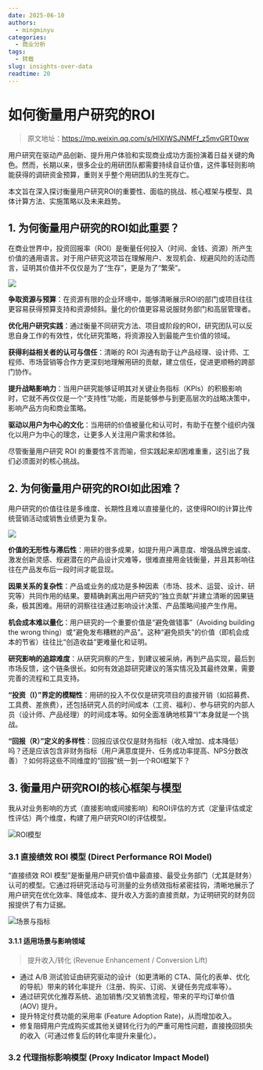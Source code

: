 ```yaml
---
date: 2025-06-10
authors:
  - mingminyu
categories:
  - 商业分析
tags:
  - 转载
slug: insights-over-data
readtime: 20
---
```


# 如何衡量用户研究的ROI

> 原文地址：https://mp.weixin.qq.com/s/HIXlWSJNMFf_z5mvGRT0ww

用户研究在驱动产品创新、提升用户体验和实现商业成功方面扮演着日益关键的角色。然而，长期以来，很多企业的用研团队都需要持续自证价值，这件事轻则影响能获得的调研资金预算，重则关乎整个用研团队的生死存亡。

本文旨在深入探讨衡量用户研究ROI的重要性、面临的挑战、核心框架与模型、具体计算方法、实施策略以及未来趋势。

## 1. 为何衡量用户研究的ROI如此重要？

在商业世界中，投资回报率（ROI）是衡量任何投入（时间、金钱、资源）所产生价值的通用语言。对于用户研究这项旨在理解用户、发现机会、规避风险的活动而言，证明其价值并不仅仅是为了“生存”，更是为了“繁荣”。

![](https://mingminyu.github.io/webassets/images/20250610/04.png)

**争取资源与预算**：在资源有限的企业环境中，能够清晰展示ROI的部门或项目往往更容易获得预算支持和资源倾斜。量化的价值更容易说服财务部门和高层管理者。

**优化用户研究实践**：通过衡量不同研究方法、项目或阶段的ROI，研究团队可以反思自身工作的有效性，优化研究策略，将资源投入到最能产生价值的领域。

**获得利益相关者的认可与信任**：清晰的 ROI 沟通有助于让产品经理、设计师、工程师、市场营销等合作方更深刻地理解用研的贡献，建立信任，促进更顺畅的跨部门协作。

**提升战略影响力**：当用户研究能够证明其对关键业务指标（KPIs）的积极影响时，它就不再仅仅是一个“支持性”功能，而是能够参与到更高层次的战略决策中，影响产品方向和商业策略。

**驱动以用户为中心的文化**：当用研的价值被量化和认可时，有助于在整个组织内强化以用户为中心的理念，让更多人关注用户需求和体验。

尽管衡量用户研究 ROI 的重要性不言而喻，但实践起来却困难重重，这引出了我们必须面对的核心挑战。

## 2. 为何衡量用户研究的ROI如此困难？

用户研究的价值往往是多维度、长期性且难以直接量化的，这使得ROI的计算比传统营销活动或销售业绩更为复杂。

![](https://mingminyu.github.io/webassets/images/20250610/05.png)

**价值的无形性与滞后性**：用研的很多成果，如提升用户满意度、增强品牌忠诚度、激发创新灵感、规避潜在的产品设计灾难等，很难直接用金钱衡量，并且其影响往往在产品发布后一段时间才能显现。

**因果关系的复杂性**：产品或业务的成功是多种因素（市场、技术、运营、设计、研究等）共同作用的结果。要精确剥离出用户研究的“独立贡献”并建立清晰的因果链条，极其困难。用研的洞察往往通过影响设计决策、产品策略间接产生作用。

**机会成本难以量化**：用户研究的一个重要价值是“避免做错事”（Avoiding building the wrong thing）或“避免发布糟糕的产品”。这种“避免损失”的价值（即机会成本的节省）往往比“创造收益”更难量化和证明。

**研究影响的追踪难度**：从研究洞察的产生，到建议被采纳，再到产品实现，最后到市场反馈，这个链条很长。如何有效追踪研究建议的落实情况及其最终效果，需要完善的流程和工具支持。

**“投资（I）”界定的模糊性**：用研的投入不仅仅是研究项目的直接开销（如招募费、工具费、差旅费），还包括研究人员的时间成本（工资、福利）、参与研究的内部人员（设计师、产品经理）的时间成本等。如何全面准确地核算“I”本身就是一个挑战。

**“回报（R）”定义的多样性**：回报应该仅仅是财务指标（收入增加、成本降低）吗？还是应该包含非财务指标（用户满意度提升、任务成功率提高、NPS分数改善）？如何将这些不同维度的“回报”统一到一个ROI框架下？

## 3. 衡量用户研究ROI的核心框架与模型

我从对业务影响的方式（直接影响或间接影响）和ROI评估的方式（定量评估或定性评估）两个维度，构建了用户研究ROI的评估模型。

![ROI模型](https://mingminyu.github.io/webassets/images/20250610/06.png)

### 3.1 直接绩效 ROI 模型 (Direct Performance ROI Model)

“直接绩效 ROI 模型”是衡量用户研究价值中最直接、最受业务部门（尤其是财务）认可的模型。它通过将研究活动与可测量的业务绩效指标紧密挂钩，清晰地展示了用户研究在优化效率、降低成本、提升收入方面的直接贡献，为证明研究的财务回报提供了有力证据。

![场景与指标](https://mingminyu.github.io/webassets/images/20250610/07.png)

#### 3.1.1 适用场景与影响领域

> 提升收入/转化 (Revenue Enhancement / Conversion Lift)

- 通过 A/B 测试验证由研究驱动的设计（如更清晰的 CTA、简化的表单、优化的导航）带来的转化率提升（注册、购买、订阅、关键任务完成率等）。
- 通过研究优化推荐系统、追加销售/交叉销售流程，带来的平均订单价值 (AOV) 提升。
- 提升特定付费功能的采用率 (Feature Adoption Rate)，从而增加收入。
- 修复阻碍用户完成购买或其他关键转化行为的严重可用性问题，直接挽回损失的收入（可通过修复后的转化率提升来量化）。


### 3.2 代理指标影响模型 (Proxy Indicator Impact Model)

